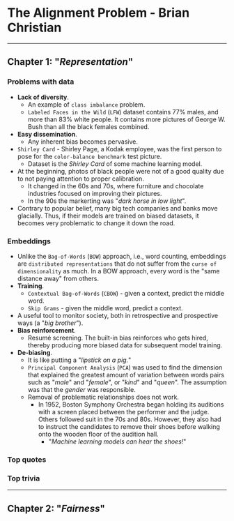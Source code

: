 # The Alignment Problem - Brian Christian

---

## Chapter 1: "*Representation*"

### Problems with data

* **Lack of diversity**.
  * An example of `class imbalance` problem.
  * `Labeled Faces in the Wild` (`LFW`) dataset contains $77\%$ males, and more than $83\%$ white people. It contains more pictures of George W. Bush than all the black females combined.
* **Easy dissemination**.
  * Any inherent bias becomes pervasive.
* `Shirley Card` - Shirley Page, a Kodak employee, was the first person to pose for the `color-balance benchmark` test picture.
  * Dataset is the *Shirley Card* of some machine learning model.
* At the beginning, photos of black people were not of a good quality due to not paying attention to proper calibration.
  * It changed in the 60s and 70s, where furniture and chocolate industries focused on improving their pictures.
  * In the 90s the markerting was "*dark horse in low light*".
* Contrary to popular belief, many big tech companies and banks move glacially. Thus, if their models are trained on biased datasets, it becomes very problematic to change it down the road.

### Embeddings

* Unlike the `Bag-of-Words` (`BOW`) approach, i.e., word counting, embeddings are `distributed representations` that do not suffer from the `curse of dimensionality` as much. In a BOW approach, every word is the "same distance away" from others.
* **Training**.
  * `Contextual Bag-of-Words` (`CBOW`) - given a context, predict the middle word.
  * `Skip Grams` - given the middle word, predict a context.
* A useful tool to monitor society, both in retrospective and prospective ways (a "*big brother*").
* **Bias reinforcement**.
  * Resumé screening. The built-in bias reinforces who gets hired, thereby producing more biased data for subsequent model training.
* **De-biasing**.
  * It is like putting a "*lipstick on a pig.*"
  * `Principal Component Analysis` (`PCA`) was used to find the dimension that explained the greatest amount of variation between words pairs such as "*male*" and "*female*", or "*kind*" and "*queen*". The assumption was that the *gender* was responsible.
  * Removal of problematic relationships does not work.
    * In 1952, Boston Symphony Orchestra began holding its auditions with a screen placed between the performer and the judge. Others followed suit in the 70s and 80s. However, they also had to instruct the candidates to remove their shoes before walking onto the wooden floor of the audition hall.
      * "*Machine learning models can hear the shoes!*"

### Top quotes

### Top trivia

---

## Chapter 2: "*Fairness*"